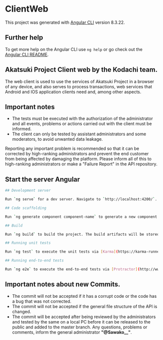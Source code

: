 # ClientWeb

This project was generated with [Angular CLI](https://github.com/angular/angular-cli) version 8.3.22.

## Further help

To get more help on the Angular CLI use `ng help` or go check out the [Angular CLI README](https://github.com/angular/angular-cli/blob/master/README.md).

## Akatsuki Project Client web by the Kodachi team.

The web client is used to use the services of Akatsuki Project in a browser of any device, and also serves to process transactions, web services that Android and IOS application clients need and, among other aspects.

## Important notes

- The tests must be executed with the authorization of the administrator and all events, problems or actions carried out with the client must be informed.
- The client can only be tested by assistant administrators and some moderators, to avoid unwanted data leakage.

Reporting any important problem is recommended so that it can be corrected by high-ranking administrators and prevent the end customer from being affected by damaging the platform. Please inform all of this to high-ranking administrators or make a "Failure Report" in the API repository.

## Start the server Angular

```bash
## Development server

Run `ng serve` for a dev server. Navigate to `http://localhost:4200/`. The app will automatically reload if you change any of the source files.

## Code scaffolding

Run `ng generate component component-name` to generate a new component. You can also use `ng generate directive|pipe|service|class|guard|interface|enum|module`.

## Build

Run `ng build` to build the project. The build artifacts will be stored in the `dist/` directory. Use the `--prod` flag for a production build.

## Running unit tests

Run `ng test` to execute the unit tests via [Karma](https://karma-runner.github.io).

## Running end-to-end tests

Run `ng e2e` to execute the end-to-end tests via [Protractor](http://www.protractortest.org/).code.'
```

## Important notes about new Commits.

- The commit will not be accepted if it has a corrupt code or the code has a bug that was not corrected.
- The commit will not be accepted if the general file structure of the API is changed.
- The commit will be accepted after being reviewed by the administrators and tested by the same on a local PC before it can be released to the public and added to the master branch.
  Any questions, problems or comments, inform the general administrator **"@Sawako\_\_"**.

